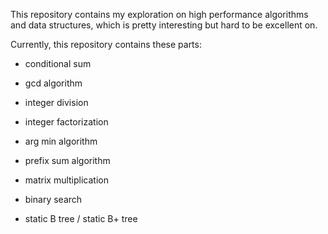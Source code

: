 This repository contains my exploration on high performance algorithms and data structures, which is pretty interesting but hard to be excellent on.

Currently, this repository contains these parts:

+ conditional sum

+ gcd algorithm

+ integer division

+ integer factorization

+ arg min algorithm

+ prefix sum algorithm

+ matrix multiplication

+ binary search

+ static B tree / static B+ tree